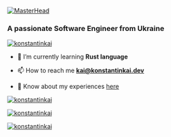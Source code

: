 [![MasterHead](https://github.com/user-attachments/assets/df684aa8-0d58-4090-b956-45c95229c561)](https://github.com/KonstantinKai)

<h3 align="left">A passionate Software Engineer from Ukraine</h3>

<p align="left"> <a href="https://github.com/ryo-ma/github-profile-trophy"><img src="https://github-profile-trophy.vercel.app/?username=konstantinkai&row=2&column=5&margin-w=15&margin-h=15" alt="konstantinkai" /></a> </p>

- 🌱 I’m currently learning **Rust language**

- 📫 How to reach me **kai@konstantinkai.dev**

- 📄 Know about my experiences [here](https://drive.google.com/file/d/1n-0pMgAokOYWe3H_Qk29i_zgJaNVEEB0/view?usp=drive_link)

<p align="left"> <a href="https://github.com/KonstantinKai/uploadcare_client"><img src="https://github-readme-stats.vercel.app/api/pin/?username=KonstantinKai&repo=uploadcare_client" alt="konstantinkai" /></a> </p>

<p align="left"> <a href="https://github.com/KonstantinKai/meta-injector"><img src="https://github-readme-stats.vercel.app/api/pin/?username=KonstantinKai&repo=meta-injector" alt="konstantinkai" /></a> </p>

<p align="left"> <a href="https://github.com/ryo-ma/github-profile-trophy"><img src="https://github-readme-stats.vercel.app/api/top-langs/?username=KonstantinKai&layout=compact" alt="konstantinkai" /></a> </p>

<!--
**KonstantinKai/KonstantinKai** is a ✨ _special_ ✨ repository because its `README.md` (this file) appears on your GitHub profile.

Here are some ideas to get you started:

- 🔭 I’m currently working on ...
- 🌱 I’m currently learning ...
- 👯 I’m looking to collaborate on ...
- 🤔 I’m looking for help with ...
- 💬 Ask me about ...
- 📫 How to reach me: ...
- 😄 Pronouns: ...
- ⚡ Fun fact: ...
-->
